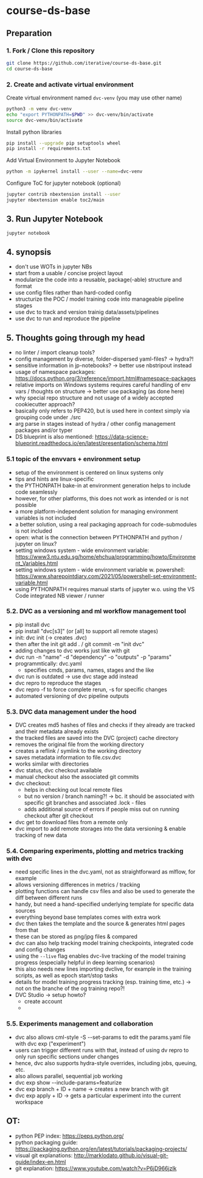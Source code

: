 # course-ds-base

## Preparation

### 1. Fork / Clone this repository

```bash
git clone https://github.com/iterative/course-ds-base.git
cd course-ds-base
```


### 2. Create and activate virtual environment

Create virtual environment named `dvc-venv` (you may use other name)
```bash
python3 -m venv dvc-venv
echo "export PYTHONPATH=$PWD" >> dvc-venv/bin/activate
source dvc-venv/bin/activate
```
Install python libraries

```bash
pip install --upgrade pip setuptools wheel
pip install -r requirements.txt
```

Add Virtual Environment to Jupyter Notebook

```bash
python -m ipykernel install --user --name=dvc-venv
``` 

Configure ToC for jupyter notebook (optional)

```bash
jupyter contrib nbextension install --user
jupyter nbextension enable toc2/main
```

## 3. Run Jupyter Notebook

```bash
jupyter notebook
```

## 4. synopsis
- don't use WOTs in jupyter NBs
- start from a usable / concise project layout
- modularize the code into a reusable, package(-able) structure and format
- use config files rather than hard-coded config
- structurize the POC / model training code into manageable pipeline stages
- use dvc to track and version trainig data/assets/pipelines 
- use dvc to run and reproduce the pipeline


## 5. Thoughts going through my head

- no linter / import cleanup tools? 
- config management by diverse, folder-dispersed yaml-files? -> hydra?!
- sensitive information in jp-notebooks? -> better use nbstripout instead
- usage of namespace packages: https://docs.python.org/3/reference/import.html#namespace-packages
- relative imports on Windows systems requires careful handling of env vars / thoughts on structure -> better use packaging (as done here)
- why special repo structure and not usage of a widely accepted cookiecutter approach?
- basically only refers to PEP420, but is used here in context simply via grouping code under ./src
- arg parse in stages instead of hydra / other config management packages and/or typer
- DS blueprint is also mentioned: https://data-science-blueprint.readthedocs.io/en/latest/presentation/schema.html



### 5.1 topic of the envvars + environment setup

- setup of the environment is centered on linux systems only
- tips and hints are linux-specific
- the PYTHONPATH bake-in at environment generation helps to include code seamlessly
- however, for other platforms, this does not work as intended or is not possible
- a more platform-independent solution for managing environment variables is not included 
- a better solution, using a real packaging approach for code-submodules is not included
- open: what is the connection between PYTHONPATH and python / jupyter on linux?
- setting windows system - wide environment variable: https://www3.ntu.edu.sg/home/ehchua/programming/howto/Environment_Variables.html
- setting windows system - wide environment variable w. powershell: https://www.sharepointdiary.com/2021/05/powershell-set-environment-variable.html
- using PYTHONPATH requires manual starts of jupyter w.o. using the VS Code integrated NB viewer / runner

### 5.2. DVC as a versioning and ml workflow management tool

- pip install dvc
- pip install "dvc[s3]" (or [all] to support all remote stages)
- init: dvc init (-> creates .dvc)
- then after the init git add . / git commit -m "init dvc"
- adding changes to dvc works just like with git 
- dvc run -n "name" -d "dependency" -o "outputs" -p "params"
- programmtically: dvc.yaml
    - specifies cmds, params, names, stages and the like
- dvc run is outdated -> use dvc stage add instead
- dvc repro to reproduce the stages
- dvc repro -f to force complete rerun, -s for specific changes
- automated versioning of dvc pipeline outputs

### 5.3. DVC data management under the hood

- DVC creates md5 hashes of files and checks if they already are tracked and their metadata already exists
- the tracked files are saved into the DVC (project) cache directory
- removes the original file from the working directory
- creates a reflink / symlink to the working directory
- saves metadata information to file.csv.dvc
- works similar with directories
- dvc status, dvc checkout available
- manual checkout also the associated git commits
- dvc checkout:
    - helps in checking out local remote files
    - but no version / branch naming?! -> bc. it should be associated with specific git branches and associated .lock - files
    - adds additional source of errors if people miss out on running checkout after git checkout
- dvc get to download files from a remote only
- dvc import to add remote storages into the data versioning & enable tracking of new data


### 5.4. Comparing experiments, plotting and metrics tracking with dvc

- need specific lines in the dvc.yaml, not as straightforward as mlflow, for example
- allows versioning differences in metrics / tracking
- plotting functions can handle csv files and also be used to generate the diff between different runs
- handy, but need a hand-specified underlying template for specific data sources
- everything beyond base templates comes with extra work
- dvc then takes the template and the source & generates html pages from that
- these can be stored as png/jpg files & compared 
- dvc can also help tracking model training checkpoints, integrated code and config changes
- using the `--live` flag enables dvc-live tracking of the model training progress (especially helpful in deep learning scenarios)
- this also needs new lines importing dvclive, for example in the training scripts, as well as epoch start/stop tasks
- details for model training progress tracking (esp. training time, etc.) -> not on the branche of the og training repo?!
- DVC Studio -> setup howto? 
    - create account
    - 

### 5.5. Experiments management and collaboration

- dvc also allows cml-style -S --set-params to edit the params.yaml file with dvc exp ("experiment")
- users can trigger different runs with that, instead of using dv repro to only run specific sections under changes
- hence, dvc also supports hydra-style overrides, including jobs, queuing, etc.
- also allows parallel, sequential job working
- dvc exp show --include-params=featurize
- dvc exp branch + ID + name -> creates a new branch with git
- dvc exp apply + ID -> gets a particular experiment into the current workspace






## OT:
- python PEP index: https://peps.python.org/
- python packaging guide: https://packaging.python.org/en/latest/tutorials/packaging-projects/
- visual git explanations: http://marklodato.github.io/visual-git-guide/index-en.html
- git explanation: https://www.youtube.com/watch?v=P6jD966jzlk